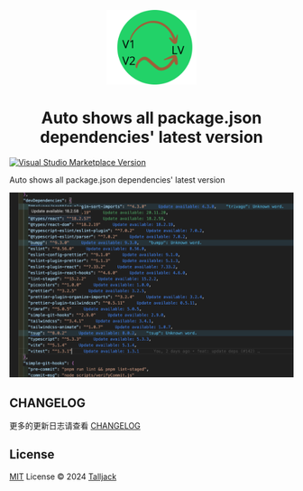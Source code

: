 <p align="center">
  <img src="./resource/icon.png" width='160px'/>
</p>

<h1 align="center">Auto shows all package.json dependencies' latest version</h1>

<a href="https://marketplace.visualstudio.com/items?itemName=talljack.vscode-package-version" target="__blank"><img src="https://img.shields.io/visual-studio-marketplace/v/talljack.vscode-package-version.svg?color=eee&amp;label=VS%20Code%20Marketplace&logo=visual-studio-code" alt="Visual Studio Marketplace Version" /></a>

Auto shows all package.json dependencies' latest version

![showPackageVersion](./resource/image.png)

## CHANGELOG

更多的更新日志请查看 [CHANGELOG](./CHANGELOG.md)

## License

[MIT](./LICENSE) License © 2024 [Talljack](https://github.com/talljack)